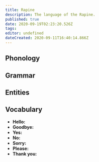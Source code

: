 ```yaml
---
title: Rapine
description: The language of the Rapine.
published: true
date: 2020-09-19T02:23:20.526Z
tags: 
editor: undefined
dateCreated: 2020-09-11T16:40:14.866Z
---
```


## Phonology

## Grammar

## Entities

## Vocabulary

- **Hello:** 
- **Goodbye:** 
- **Yes:** 
- **No:** 
- **Sorry:** 
- **Please:** 
- **Thank you:** 